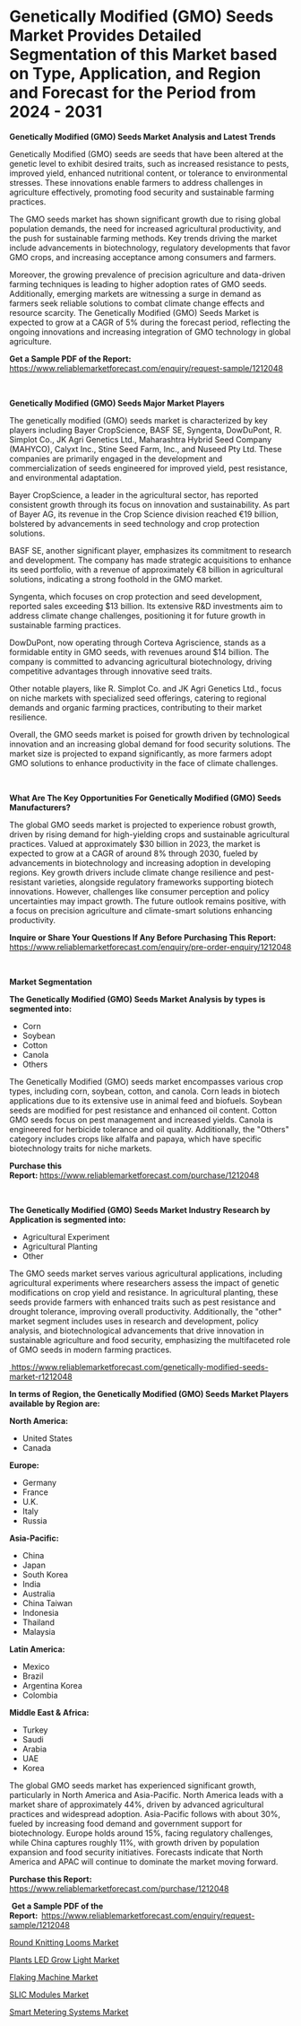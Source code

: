 <p><h1>Genetically Modified (GMO) Seeds Market Provides Detailed Segmentation of this Market based on Type, Application, and Region and Forecast for the Period from 2024 - 2031</h1></p><p><strong>Genetically Modified (GMO) Seeds Market Analysis and Latest Trends</strong></p>
<p><p>Genetically Modified (GMO) seeds are seeds that have been altered at the genetic level to exhibit desired traits, such as increased resistance to pests, improved yield, enhanced nutritional content, or tolerance to environmental stresses. These innovations enable farmers to address challenges in agriculture effectively, promoting food security and sustainable farming practices.</p><p>The GMO seeds market has shown significant growth due to rising global population demands, the need for increased agricultural productivity, and the push for sustainable farming methods. Key trends driving the market include advancements in biotechnology, regulatory developments that favor GMO crops, and increasing acceptance among consumers and farmers. </p><p>Moreover, the growing prevalence of precision agriculture and data-driven farming techniques is leading to higher adoption rates of GMO seeds. Additionally, emerging markets are witnessing a surge in demand as farmers seek reliable solutions to combat climate change effects and resource scarcity. The Genetically Modified (GMO) Seeds Market is expected to grow at a CAGR of 5% during the forecast period, reflecting the ongoing innovations and increasing integration of GMO technology in global agriculture.</p></p>
<p><strong>Get a Sample PDF of the Report:&nbsp;</strong> <a href="https://www.reliablemarketforecast.com/enquiry/request-sample/1212048?utm_campaign=1080&utm_medium=2&utm_source=Github&utm_content=ia&utm_term=06102024&utm_id=genetically-modified-gmo-seeds">https://www.reliablemarketforecast.com/enquiry/request-sample/1212048</a></p>
<p>&nbsp;</p>
<p><strong>Genetically Modified (GMO) Seeds Major Market Players</strong></p>
<p><p>The genetically modified (GMO) seeds market is characterized by key players including Bayer CropScience, BASF SE, Syngenta, DowDuPont, R. Simplot Co., JK Agri Genetics Ltd., Maharashtra Hybrid Seed Company (MAHYCO), Calyxt Inc., Stine Seed Farm, Inc., and Nuseed Pty Ltd. These companies are primarily engaged in the development and commercialization of seeds engineered for improved yield, pest resistance, and environmental adaptation.</p><p>Bayer CropScience, a leader in the agricultural sector, has reported consistent growth through its focus on innovation and sustainability. As part of Bayer AG, its revenue in the Crop Science division reached €19 billion, bolstered by advancements in seed technology and crop protection solutions.</p><p>BASF SE, another significant player, emphasizes its commitment to research and development. The company has made strategic acquisitions to enhance its seed portfolio, with a revenue of approximately €8 billion in agricultural solutions, indicating a strong foothold in the GMO market.</p><p>Syngenta, which focuses on crop protection and seed development, reported sales exceeding $13 billion. Its extensive R&D investments aim to address climate change challenges, positioning it for future growth in sustainable farming practices.</p><p>DowDuPont, now operating through Corteva Agriscience, stands as a formidable entity in GMO seeds, with revenues around $14 billion. The company is committed to advancing agricultural biotechnology, driving competitive advantages through innovative seed traits.</p><p>Other notable players, like R. Simplot Co. and JK Agri Genetics Ltd., focus on niche markets with specialized seed offerings, catering to regional demands and organic farming practices, contributing to their market resilience.</p><p>Overall, the GMO seeds market is poised for growth driven by technological innovation and an increasing global demand for food security solutions. The market size is projected to expand significantly, as more farmers adopt GMO solutions to enhance productivity in the face of climate challenges.</p></p>
<p>&nbsp;</p>
<p><strong>What Are The Key Opportunities For Genetically Modified (GMO) Seeds Manufacturers?</strong></p>
<p><p>The global GMO seeds market is projected to experience robust growth, driven by rising demand for high-yielding crops and sustainable agricultural practices. Valued at approximately $30 billion in 2023, the market is expected to grow at a CAGR of around 8% through 2030, fueled by advancements in biotechnology and increasing adoption in developing regions. Key growth drivers include climate change resilience and pest-resistant varieties, alongside regulatory frameworks supporting biotech innovations. However, challenges like consumer perception and policy uncertainties may impact growth. The future outlook remains positive, with a focus on precision agriculture and climate-smart solutions enhancing productivity.</p></p>
<p><strong>Inquire or Share Your Questions If Any Before Purchasing This Report:</strong> <a href="https://www.reliablemarketforecast.com/enquiry/pre-order-enquiry/1212048?utm_campaign=1080&utm_medium=2&utm_source=Github&utm_content=ia&utm_term=06102024&utm_id=genetically-modified-gmo-seeds">https://www.reliablemarketforecast.com/enquiry/pre-order-enquiry/1212048</a></p>
<p>&nbsp;</p>
<p><strong>Market Segmentation</strong></p>
<p><strong>The Genetically Modified (GMO) Seeds Market Analysis by types is segmented into:</strong></p>
<p><ul><li>Corn</li><li>Soybean</li><li>Cotton</li><li>Canola</li><li>Others</li></ul></p>
<p><p>The Genetically Modified (GMO) seeds market encompasses various crop types, including corn, soybean, cotton, and canola. Corn leads in biotech applications due to its extensive use in animal feed and biofuels. Soybean seeds are modified for pest resistance and enhanced oil content. Cotton GMO seeds focus on pest management and increased yields. Canola is engineered for herbicide tolerance and oil quality. Additionally, the "Others" category includes crops like alfalfa and papaya, which have specific biotechnology traits for niche markets.</p></p>
<p><strong>Purchase this Report:&nbsp;</strong><a href="https://www.reliablemarketforecast.com/purchase/1212048?utm_campaign=1080&utm_medium=2&utm_source=Github&utm_content=ia&utm_term=06102024&utm_id=genetically-modified-gmo-seeds">https://www.reliablemarketforecast.com/purchase/1212048</a></p>
<p>&nbsp;</p>
<p><strong>The Genetically Modified (GMO) Seeds Market Industry Research by Application is segmented into:</strong></p>
<p><ul><li>Agricultural Experiment</li><li>Agricultural Planting</li><li>Other</li></ul></p>
<p><p>The GMO seeds market serves various agricultural applications, including agricultural experiments where researchers assess the impact of genetic modifications on crop yield and resistance. In agricultural planting, these seeds provide farmers with enhanced traits such as pest resistance and drought tolerance, improving overall productivity. Additionally, the "other" market segment includes uses in research and development, policy analysis, and biotechnological advancements that drive innovation in sustainable agriculture and food security, emphasizing the multifaceted role of GMO seeds in modern farming practices.</p></p>
<p><a href="https://www.reliablemarketforecast.com/genetically-modified-seeds-market-r1212048?utm_campaign=1080&utm_medium=2&utm_source=Github&utm_content=ia&utm_term=06102024&utm_id=genetically-modified-gmo-seeds">&nbsp;https://www.reliablemarketforecast.com/genetically-modified-seeds-market-r1212048</a></p>
<p><strong>In terms of Region, the Genetically Modified (GMO) Seeds Market Players available by Region are:</strong></p>
<p>
    <p> <strong> North America: </strong>
        <ul>
            <li>United States</li>
            <li>Canada</li>
        </ul>
        </p> 
    <p> <strong> Europe: </strong>
        <ul>
            <li>Germany</li>
            <li>France</li>
            <li>U.K.</li>
            <li>Italy</li>
            <li>Russia</li>
        </ul>
        </p> 
    <p> <strong> Asia-Pacific: </strong>
        <ul>
            <li>China</li>
            <li>Japan</li>
            <li>South Korea</li>
            <li>India</li>
            <li>Australia</li>
            <li>China Taiwan</li>
            <li>Indonesia</li>
            <li>Thailand</li>
            <li>Malaysia</li>
        </ul>
        </p> 
    <p> <strong> Latin America: </strong>
        <ul>
            <li>Mexico</li>
            <li>Brazil</li>
            <li>Argentina Korea</li>
            <li>Colombia</li>
        </ul>
        </p> 
    <p> <strong> Middle East & Africa: </strong>
        <ul>
            <li>Turkey</li>
            <li>Saudi</li>
            <li>Arabia</li>
            <li>UAE</li>
            <li>Korea</li>
        </ul>
    </p>
    </p>
<p><p>The global GMO seeds market has experienced significant growth, particularly in North America and Asia-Pacific. North America leads with a market share of approximately 44%, driven by advanced agricultural practices and widespread adoption. Asia-Pacific follows with about 30%, fueled by increasing food demand and government support for biotechnology. Europe holds around 15%, facing regulatory challenges, while China captures roughly 11%, with growth driven by population expansion and food security initiatives. Forecasts indicate that North America and APAC will continue to dominate the market moving forward.</p></p>
<p><strong>Purchase this Report: </strong><a href="https://www.reliablemarketforecast.com/purchase/1212048?utm_campaign=1080&utm_medium=2&utm_source=Github&utm_content=ia&utm_term=06102024&utm_id=genetically-modified-gmo-seeds">https://www.reliablemarketforecast.com/purchase/1212048</a></p>
<p>&nbsp;<strong>Get a Sample PDF of the Report:&nbsp;&nbsp;</strong><a href="https://www.reliablemarketforecast.com/enquiry/request-sample/1212048?utm_campaign=1080&utm_medium=2&utm_source=Github&utm_content=ia&utm_term=06102024&utm_id=genetically-modified-gmo-seeds">https://www.reliablemarketforecast.com/enquiry/request-sample/1212048</a></p>
<p><strong></strong></p>
<p><p><a href="https://www.linkedin.com/pulse/pulse-round-knitting-looms-rhythms-change-market-resonance-strrf?utm_campaign=1080&utm_medium=2&utm_source=Github&utm_content=ia&utm_term=06102024&utm_id=genetically-modified-gmo-seeds">Round Knitting Looms Market</a></p><p><a href="https://issuu.com/reportprime-2/docs/plants-led-grow-light-market-size-2_8d076a9f7b5786?utm_campaign=1080&utm_medium=2&utm_source=Github&utm_content=ia&utm_term=06102024&utm_id=genetically-modified-gmo-seeds">Plants LED Grow Light Market</a></p><p><a href="https://www.linkedin.com/pulse/global-flaking-machine-market-projected-grow-cagr-136-forcasted-egfhf?utm_campaign=1080&utm_medium=2&utm_source=Github&utm_content=ia&utm_term=06102024&utm_id=genetically-modified-gmo-seeds">Flaking Machine Market</a></p><p><a href="https://issuu.com/reportprime-2/docs/slic-modules-market-size-2030.pptx_291feec588122e?utm_campaign=1080&utm_medium=2&utm_source=Github&utm_content=ia&utm_term=06102024&utm_id=genetically-modified-gmo-seeds">SLIC Modules Market</a></p><p><a href="https://www.linkedin.com/pulse/global-smart-metering-systems-industry-analysis-share-growth-cduwe?utm_campaign=1080&utm_medium=2&utm_source=Github&utm_content=ia&utm_term=06102024&utm_id=genetically-modified-gmo-seeds">Smart Metering Systems Market</a></p></p>